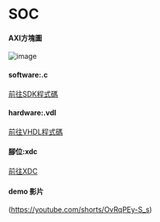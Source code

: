 # SOC
#### AXI方塊圖
![image](https://github.com/user-attachments/assets/5ad85f1f-b7b2-412c-bebc-ecdfbc2f20fe)
#### software:.c
[前往SDK程式碼](https://github.com/austin9328/SOC/blob/main/hw1/hw1.sdk/hw1_sdk/src/helloworld.c)
#### hardware:.vdl
[前往VHDL程式碼](https://github.com/austin9328/SOC/blob/main/hw1/hw1.srcs/sources_1/new/hw1.vhd)
#### 腳位:xdc
[前往XDC](https://github.com/austin9328/SOC/blob/main/hw1/hw1.srcs/constrs_1/new/hw1.xdc)
#### demo 影片
(https://youtube.com/shorts/OvRqPEy-S_s)